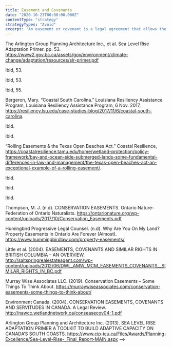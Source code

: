 ```yaml
---
title: Easement and Covenants
date: "2020-10-23T00:00:00.000Z"
contentType: "strategy"
strategyTypes: "Avoid"
excerpt: "An easement or covenant is a legal agreement that allows the owner of a parcel of land to grant rights to others for a designated use."
---
```


<!-- Regular citations -->
[^1]:
  The Arlington Group Planning Architecture Inc., et al. Sea Level Rise Adaptation Primer. pp. 53. https://www2.gov.bc.ca/assets/gov/environment/climate-change/adaptation/resources/slr-primer.pdf
[^2]:
  Ibid, 53.  
[^3]:
  Ibid, 53.
[^4]:
  Ibid, 55.
[^5]:
  Bergeron, Mary. “Coastal South Carolina.” Louisiana Resiliency Assistance Program, Louisiana Resiliency Assistance Program, 6 Nov. 2017, https://resiliency.lsu.edu/case-studies-blog/2017/11/6/coastal-south-carolina.
[^6]:
  Ibid.
[^7]:
  Ibid.
[^8]:
  “Rolling Easements & the Texas Open Beaches Act.” Coastal Resilience, https://coastalresilience.tamu.edu/home/wetland-protection/policy-framework/bay-and-ocean-side-submerged-lands-some-fundamental-differences-in-law-and-management/the-texas-open-beaches-act-an-exceptional-example-of-a-rolling-easement/.
[^9]:
  Ibid.
[^10]:
  Ibid.
[^11]:
  Ibid.
[^12]:
  Thompson, M. J. (n.d). CONSERVATION EASEMENTS. Ontario Nature-Federation of Ontario Naturalists. https://ontarionature.org/wp-content/uploads/2017/10/Conservation_Easements.pdf  
[^13]:
  Humingbird Progressive Legal Counsel. (n.d). Why Are You On My Land? Property Easements In Ontario Are Forever (Almost). https://www.hummingbirdlaw.com/property-easements/
[^14]:
  Little et al. (2004). EASEMENTS, COVENANTS AND SIMILAR RIGHTS IN BRITISH COLUMBIA – AN OVERVIEW. http://saltspringrealestateagent.com/wp-content/uploads/2012/06/DWL_AMW_MCM_EASEMENTS_COVENANTS__SIMILAR_RIGHTS_IN_BC.pdf
[^15]:
  Murray Wise Associates LLC. (2019). Conservation Easements – Some Things To Think About. https://murraywiseassociates.com/conservation-easements-some-things-to-think-about/
[^16]:
  Environment Canada. (2004). CONSERVATION EASEMENTS, COVENANTS AND SERVITUDES IN CANADA. A Legal Review. http://nawcc.wetlandnetwork.ca/conseasecov04-1.pdf 
[^17]:
  Arlington Group Planning and Architecture Inc. (2013). SEA LEVEL RISE ADAPTATION PRIMER A TOOLKIT TO BUILD ADAPTIVE CAPACITY ON CANADA’S SOUTH COASTS. https://www.cip-icu.ca/Files/Awards/Planning-Excellence/Sea-Level-Rise-_Final_Report-MAIN.aspx -->